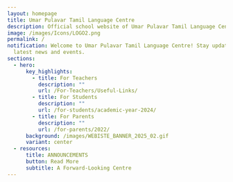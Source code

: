 ```yaml
---
layout: homepage
title: Umar Pulavar Tamil Language Centre
description: Official school website of Umar Pulavar Tamil Language Centre.
image: /images/Icons/LOGO2.png
permalink: /
notification: Welcome to Umar Pulavar Tamil Language Centre! Stay updated on our
  latest news and events.
sections:
  - hero:
      key_highlights:
        - title: For Teachers
          description: ""
          url: /For-Teachers/Useful-Links/
        - title: For Students
          description: ""
          url: /for-students/academic-year-2024/
        - title: For Parents
          description: ""
          url: /for-parents/2022/
      background: /images/WEBISTE_BANNER_2025_02.gif
      variant: center
  - resources:
      title: ANNOUNCEMENTS
      button: Read More
      subtitle: A Forward-Looking Centre
---
```

